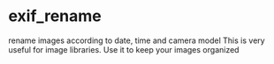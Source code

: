 # exif_rename
rename images according to date, time and camera model
This is very useful for image libraries.
Use it to keep your images organized
